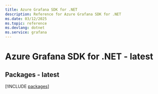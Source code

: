 ```yaml
---
title: Azure Grafana SDK for .NET
description: Reference for Azure Grafana SDK for .NET
ms.date: 03/12/2025
ms.topic: reference
ms.devlang: dotnet
ms.service: grafana
---
```

# Azure Grafana SDK for .NET - latest
## Packages - latest
[!INCLUDE [packages](grafana-index.md)]